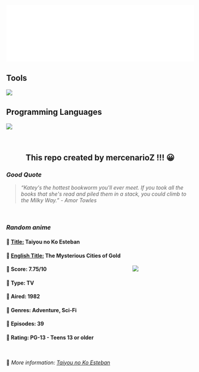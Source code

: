 
<img src="svg/nai.svg" />

<p>
  <h2>Tools</h2>
  <a href="https://skillicons.dev">
    <img src="https://skillicons.dev/icons?i=git,bash,vim,ubuntu,tensorflow,pytorch,docker,raspberrypi" />
  </a>

  <br />

  <h2>Programming Languages</h2>

  <a href="https://skillicons.dev">
    <img src="https://skillicons.dev/icons?i=python,c,cpp" />
  </a>
</p>

<br />

<h2 align="center">This repo created by mercenarioZ !!! 😀</h2>
<h3><i>Good Quote</i></h3>

<blockquote>
<i>
“Katey's the hottest bookworm you'll ever meet. If you took all the books that she's read and piled them in a stack, you could climb to the Milky Way.” - Amor Towles
</i>
</blockquote>

<br />

<h3><i>Random anime</i></h3>

<h4>
  <strong>🥭 <u>Title:</u></strong> Taiyou no Ko Esteban
</h4>

<h4>🌿 <u>English Title:</u> The Mysterious Cities of Gold</h4>

<img align="right" width="165" src=https://cdn.myanimelist.net/images/anime/1936/134369.jpg />

<h4>🌱 Score: 7.75/10</h4>

<h4>🌲 Type: TV</h4>

<h4>🌴 Aired: 1982</h4>

<h4>🌵 Genres: Adventure, Sci-Fi</h4>

<h4>🥑 Episodes: 39</h4>

<h4>🍏 Rating: PG-13 - Teens 13 or older</h4>

<br />

🍂 *More information: [Taiyou no Ko Esteban](https://myanimelist.net/anime/1279/Taiyou_no_Ko_Esteban)*
    